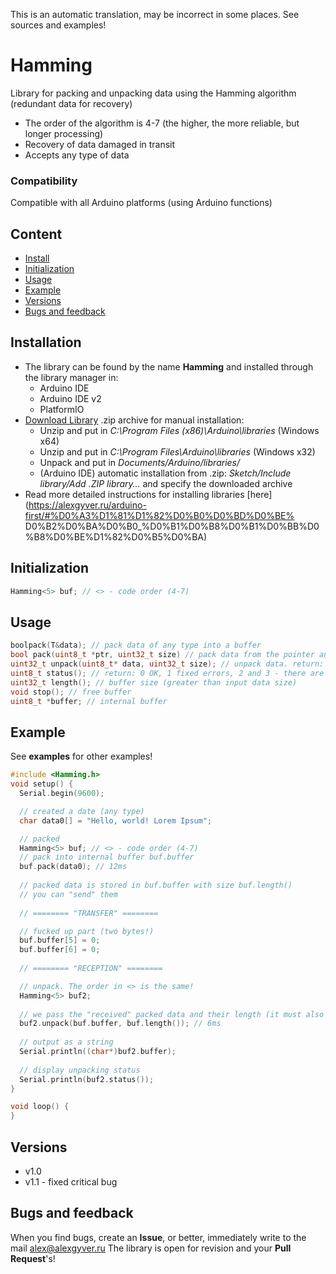This is an automatic translation, may be incorrect in some places. See sources and examples!

# Hamming
Library for packing and unpacking data using the Hamming algorithm (redundant data for recovery)
- The order of the algorithm is 4-7 (the higher, the more reliable, but longer processing)
- Recovery of data damaged in transit
- Accepts any type of data

### Compatibility
Compatible with all Arduino platforms (using Arduino functions)

## Content
- [Install](#install)
- [Initialization](#init)
- [Usage](#usage)
- [Example](#example)
- [Versions](#versions)
- [Bugs and feedback](#feedback)

<a id="install"></a>
## Installation
- The library can be found by the name **Hamming** and installed through the library manager in:
    - Arduino IDE
    - Arduino IDE v2
    - PlatformIO
- [Download Library](https://github.com/GyverLibs/Hamming/archive/refs/heads/main.zip) .zip archive for manual installation:
    - Unzip and put in *C:\Program Files (x86)\Arduino\libraries* (Windows x64)
    - Unzip and put in *C:\Program Files\Arduino\libraries* (Windows x32)
    - Unpack and put in *Documents/Arduino/libraries/*
    - (Arduino IDE) automatic installation from .zip: *Sketch/Include library/Add .ZIP library…* and specify the downloaded archive
- Read more detailed instructions for installing libraries [here] (https://alexgyver.ru/arduino-first/#%D0%A3%D1%81%D1%82%D0%B0%D0%BD%D0%BE% D0%B2%D0%BA%D0%B0_%D0%B1%D0%B8%D0%B1%D0%BB%D0%B8%D0%BE%D1%82%D0%B5%D0%BA)<a id="init"></a>
## Initialization
```cpp
Hamming<5> buf; // <> - code order (4-7)
```

<a id="usage"></a>
## Usage
```cpp
boolpack(T&data); // pack data of any type into a buffer
bool pack(uint8_t *ptr, uint32_t size) // pack data from the pointer and size into a buffer
uint32_t unpack(uint8_t* data, uint32_t size); // unpack data. return: 0 OK, 1 fixed bugs, 2 and 3 - have uncorrected bugs
uint8_t status(); // return: 0 OK, 1 fixed errors, 2 and 3 - there are uncorrected errors
uint32_t length(); // buffer size (greater than input data size)
void stop(); // free buffer
uint8_t *buffer; // internal buffer
```

<a id="example"></a>
## Example
See **examples** for other examples!
```cpp
#include <Hamming.h>
void setup() {
  Serial.begin(9600);

  // created a date (any type)
  char data0[] = "Hello, world! Lorem Ipsum";

  // packed
  Hamming<5> buf; // <> - code order (4-7)
  // pack into internal buffer buf.buffer
  buf.pack(data0); // 12ms
  
  // packed data is stored in buf.buffer with size buf.length()
  // you can "send" them
  
  // ======== "TRANSFER" ========

  // fucked up part (two bytes!)
  buf.buffer[5] = 0;
  buf.buffer[6] = 0;
  
  // ======== "RECEPTION" ========

  // unpack. The order in <> is the same!
  Hamming<5> buf2;
  
  // we pass the "received" packed data and their length (it must also be passed or known)
  buf2.unpack(buf.buffer, buf.length()); // 6ms
  
  // output as a string
  Serial.println((char*)buf2.buffer);
  
  // display unpacking status
  Serial.println(buf2.status());
}

void loop() {
}
```

<a id="versions"></a>
## Versions
- v1.0
- v1.1 - fixed critical bug

<a id="feedback"></a>
## Bugs and feedback
When you find bugs, create an **Issue**, or better, immediately write to the mail [alex@alexgyver.ru](mailto:alex@alexgyver.ru)
The library is open for revision and your **Pull Request**'s!